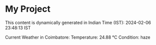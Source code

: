 # My Project

This content is dynamically generated in Indian Time (IST): 2024-02-06 23:48:13 IST


Current Weather in Coimbatore:
Temperature: 24.88 °C
Condition: haze
